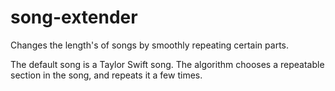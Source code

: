 # song-extender
Changes the length's of songs by smoothly repeating certain parts.

The default song is a Taylor Swift song. The algorithm chooses a repeatable section in the song, and repeats it a few times.
